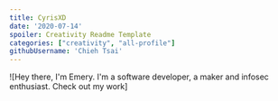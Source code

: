 ```yaml
---
title: CyrisXD
date: '2020-07-14'
spoiler: Creativity Readme Template
categories: ["creativity", "all-profile"]
githubUsername: 'Chieh Tsai'
---
```


![Hey there, I'm Emery. I'm a software developer, a maker and infosec enthusiast. Check out my work]
<!--
**CyrisXD/CyrisXD** is a ✨ _special_ ✨ repository because its `README.md` (this file) appears on your GitHub profile.

Here are some ideas to get you started:

- 🔭 I’m currently working on ...
- 🌱 I’m currently learning ...
- 👯 I’m looking to collaborate on ...
- 🤔 I’m looking for help with ...
- 💬 Ask me about ...
- 📫 How to reach me: ...
- 😄 Pronouns: ...
- ⚡ Fun fact: ...
-->
